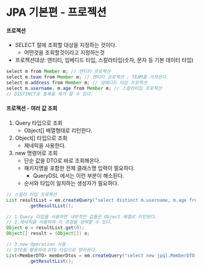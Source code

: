 # JPA 기본편 - 프로젝션

#### 프로젝션
- SELECT 절에 조회할 대상을 지정하는 것이다.
    - 어떤것을 조회할것이라고 지정하는것
- 프로젝션대상: 엔티티, 임베디드 타입, 스칼라타입(숫자, 문자 등 기본 데이터 타입)

```java
select m from Member m; // 엔티티 프로젝션
select m.team from Member m; // 엔티티 프로젝션 , TEAM을 가져온다.
select m.address from Member m; // 임베디드 타입 프로젝션
select m.username, m.age from Member m; // 스칼라타입 프로젝션
// DISTINCT로 중복을 제거 할 수 있다.
```

#### 프로젝션 - 여러 값 조회
1. Query 타입으로 조회
    - Object[] 배열형태로 리턴한다.
2. Object[] 타입으로 조회
    - 제네릭을 사용한다.
3. new 명령어로 조회
    - 단순 값을 DTO로 바로 조회해온다.
    - 패키지명을 포함한 전체 클래스명 입력이 필요하다.
        - QueryDSL 에서는 이런 부분이 해소된다.
    - 순서와 타입이 일치하는 생성자가 필요하다.
    
```java
// 스칼라 타입 프로젝션
List resultList = em.createQuery("select distinct m.username, m.age from Member m")
        .getResultList();

// 1.Query 타입을 사용하면 내부적인 값들은 Object 배열로 리턴된다.
// 2.제네릭을 사용하여 이 과정을 생략할 수 있다.
Object o = resultList.get(0);
Object[] result = (Object[]) o;

// 3.new Operation 사용
// DTO를 활용하여 DTO 타입으로 받아온다.
List<MemberDTO> memberDtos = em.createQuery("select new jpql.MemberDTO(m.username, m.age) from Member m", MemberDTO.class)
        .getResultList();
```
